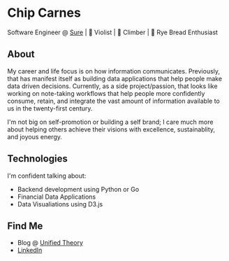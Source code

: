 # Chip Carnes 

Software Engineer @ [Sure](https://sureapp.com) | 🎻 Violist | 🧗‍ Climber | 🍞 Rye Bread Enthusiast

## About 
My career and life focus is on how information communicates. Previously, that has manifest itself as building data applications that help people make data driven decisions.  Currently, as a side project/passion, that looks like working on note-taking workflows that help people more confidently consume, retain, and integrate the vast amount of information available to us in the twenty-first century.  

I'm not big on self-promotion or building a self brand; I care much more about helping others achieve their visions with excellence, sustainablity, and joyous energy.

## Technologies
I'm confident talking about:
- Backend development using Python or Go
- Financial Data Applications
- Data Visualiations using D3.js

## Find Me
- Blog @ [Unified Theory](http://chipcarnes.com)
- [LinkedIn](https://www.linkedin.com/in/chipcarnes/)
<!--
**musicionary/musicionary** is a ✨ _special_ ✨ repository because its `README.md` (this file) appears on your GitHub profile.

Here are some ideas to get you started:

- 🔭 I’m currently working on ...
- 🌱 I’m currently learning ...
- 👯 I’m looking to collaborate on ...
- 🤔 I’m looking for help with ...
- 💬 Ask me about ...
- 📫 How to reach me: ...
- 😄 Pronouns: ...
- ⚡ Fun fact: ...
-->
